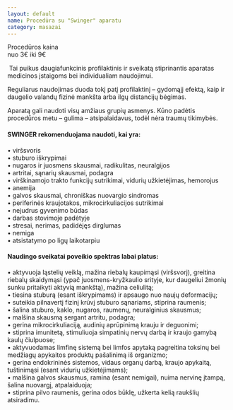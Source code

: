```yaml
---
layout: default
name: Procedūra su "Swinger" aparatu
category: masazai
---
```


<div class="content-box">
<div class="row top-price-box"><div class="name-tag">Procedūros kaina</div><div class="price-tag">nuo 3€ iki 9€</div></div>
<div class="text-box"><p>&nbsp;Tai puikus daugiafunkcinis profilaktinis ir sveikatą stiprinantis aparatas medicinos įstaigoms bei individualiam naudojimui.</p>
<p>Reguliarus naudojimas duoda tokį patį profilaktinį – gydomąjį efektą, kaip ir daugelio valandų fizinė mankšta arba ilgų distancijų bėgimas.</p>
<p>Aparatą gali naudoti visų amžiaus grupių asmenys. Kūno padėtis procedūros metu – gulima – atsipalaidavus, todėl nėra traumų tikimybės.</p>
<p><h4>SWINGER rekomenduojama naudoti, kai yra:</h4></p>
•	viršsvoris
<br>•	stuburo iškrypimai
<br>•	nugaros ir juosmens skausmai, radikulitas, neuralgijos
<br>•	artritai, sąnarių skausmai, podagra
<br>•	virškinamojo trakto funkcijų sutrikimai, vidurių užkietėjimas, hemorojus
<br>•	anemija
<br>•	galvos skausmai, chroniškas nuovargio sindromas
<br>•	periferinės kraujotakos, mikrocirkuliacijos sutrikimai
<br>•	nejudrus gyvenimo būdas
<br>•	darbas stovimoje padėtyje
<br>•	stresai, nerimas, padidėjęs dirglumas
<br>•	nemiga
<br>•	atsistatymo po ligų laikotarpiu
<p><h4>Naudingo sveikatai poveikio spektras labai platus:</h4></p>
•	aktyvuoja ląstelių veiklą, mažina riebalų kaupimąsi (viršsvorį), greitina riebalų skaidymąsi (ypač juosmens-kryžkaulio srityje, kur daugeliui žmonių sunku pritaikyti aktyvią mankštą), mažina celiulitą;
<br>•	tiesina stuburą (esant iškrypimams) ir apsaugo nuo naujų deformacijų;
<br>•	suteikia pilnavertį fizinį krūvį stuburo sąnariams, stiprina raumenis;
<br>•	šalina stuburo, kaklo, nugaros, raumenų, neuralginius skausmus;
<br>•	malšina skausmą sergant artritu, podagra;
<br>•	gerina mikrocirkuliaciją, audinių aprūpinimą krauju ir deguonimi;
<br>•	stiprina imunitetą, stimuliuoja simpatinių nervų darbą ir kraujo gamybą kaulų čiulpuose;
<br>•	aktyvuodamas limfinę sistemą bei limfos apytaką pagreitina toksinų bei medžiagų apykaitos produktų pašalinimą iš organizmo;
<br>•	gerina endokrininės sistemos, vidaus organų darbą, kraujo apykaitą, tuštinimąsi (esant vidurių užkietėjimams);
<br>•	malšina galvos skausmus, ramina (esant nemigai), nuima nervinę įtampą, šalina nuovargį, atpalaiduoja;
<br>•	stiprina pilvo raumenis, gerina odos būklę, užkerta kelią raukšlių atsiradimu. 
</p></div></div>